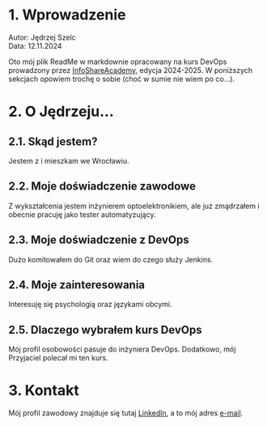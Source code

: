 # 1. Wprowadzenie

Autor: Jędrzej Szelc\
Data: 12.11.2024

Oto mój plik ReadMe w markdownie opracowany na kurs DevOps prowadzony przez [InfoShareAcademy](https://infoshareacademy.com/kurs/kurs-devops-od-podstaw-wieczorowy/), edycja 2024-2025.
W poniższych sekcjach opowiem trochę o sobie (choć w sumie nie wiem po co...).

# 2. O Jędrzeju...

## 2.1. Skąd jestem?

Jestem z i mieszkam we Wrocławiu.

## 2.2. Moje doświadczenie zawodowe

Z wykształcenia jestem inżynierem optoelektronikiem, ale już zmądrzałem i obecnie pracuję jako tester automatyzujący.

## 2.3. Moje doświadczenie z DevOps

Dużo komitowałem do Git oraz wiem do czego służy Jenkins.

## 2.4. Moje zainteresowania

Interesuję się psychologią oraz językami obcymi.

## 2.5. Dlaczego wybrałem kurs DevOps

Mój profil osobowości pasuje do inżyniera DevOps. Dodatkowo, mój Przyjaciel polecał mi ten kurs.

# 3. Kontakt

Mój profil zawodowy znajduje się tutaj [LinkedIn](https://www.linkedin.com/in/andrewszelc/), a to mój adres [e-mail](mailto:jedrzej@jedrzej.info).
